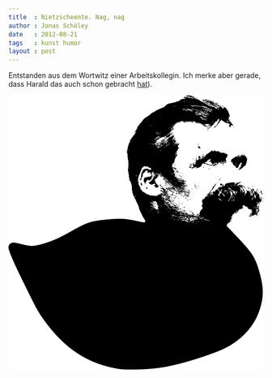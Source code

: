 ```yaml
---
title  : Nietzscheente. Nag, nag
author : Jonas Schöley
date   : 2012-08-21
tags   : kunst humor
layout : post
---
```


Entstanden aus dem Wortwitz einer Arbeitskollegin. Ich merke aber gerade, dass Harald das auch schon gebracht [hat](http://www.youtube.com/watch?v=wJd1FuH6z5I)).

![](/assets/2012-08-21-nietzscheente_nag_nag/nietzscheente_vector.svg)